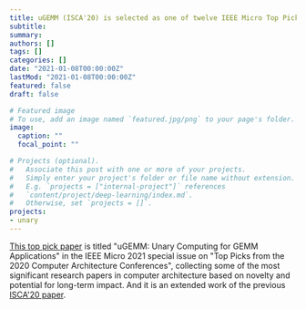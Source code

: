 ```yaml
---
title: uGEMM (ISCA'20) is selected as one of twelve IEEE Micro Top Picks for 2020
subtitle:
summary: 
authors: []
tags: []
categories: []
date: "2021-01-08T00:00:00Z"
lastMod: "2021-01-08T00:00:00Z"
featured: false
draft: false

# Featured image
# To use, add an image named `featured.jpg/png` to your page's folder. 
image:
  caption: ""
  focal_point: ""

# Projects (optional).
#   Associate this post with one or more of your projects.
#   Simply enter your project's folder or file name without extension.
#   E.g. `projects = ["internal-project"]` references 
#   `content/project/deep-learning/index.md`.
#   Otherwise, set `projects = []`.
projects: 
- unary
---
```


[This top pick paper](https://ieeexplore.ieee.org/document/9376243) is titled "uGEMM: Unary Computing for GEMM Applications" in the IEEE Micro 2021 special issue on "Top Picks from the 2020 Computer Architecture Conferences", collecting some of the most significant research papers in computer architecture based on novelty and potential for long-term impact. 
And it is an extended work of the previous [ISCA'20 paper](https://ieeexplore.ieee.org/document/9139000/).